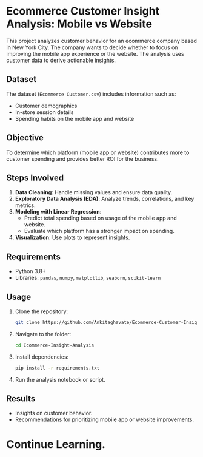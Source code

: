 # Ecommerce Customer Insight Analysis: Mobile vs Website

This project analyzes customer behavior for an ecommerce company based in New York City. The company wants to decide whether to focus on improving the mobile app experience or the website. The analysis uses customer data to derive actionable insights.

## Dataset
The dataset (`Ecommerce Customer.csv`) includes information such as:
- Customer demographics
- In-store session details
- Spending habits on the mobile app and website

## Objective
To determine which platform (mobile app or website) contributes more to customer spending and provides better ROI for the business.

## Steps Involved
1. **Data Cleaning**: Handle missing values and ensure data quality.
2. **Exploratory Data Analysis (EDA)**: Analyze trends, correlations, and key metrics.
3. **Modeling with Linear Regression**:
   - Predict total spending based on usage of the mobile app and website.
   - Evaluate which platform has a stronger impact on spending.
4. **Visualization**: Use plots to represent insights.

## Requirements
- Python 3.8+
- Libraries: `pandas`, `numpy`, `matplotlib`, `seaborn`, `scikit-learn`

## Usage
1. Clone the repository:
   ```bash
   git clone https://github.com/Ankitaghavate/Ecommerce-Customer-Insight-Analysis.git
   ```
2. Navigate to the folder:
   ```bash
   cd Ecommerce-Insight-Analysis
   ```
3. Install dependencies:
   ```bash
   pip install -r requirements.txt
   ```
4. Run the analysis notebook or script.

## Results
- Insights on customer behavior.
- Recommendations for prioritizing mobile app or website improvements.

# Continue Learning.
